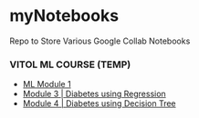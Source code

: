 # myNotebooks
Repo to Store Various Google Collab Notebooks


### VITOL ML COURSE (TEMP)
- [ML Module 1](https://github.com/1UC1F3R616/myGoogleCollabNotebooks/blob/master/ML_Module1.ipynb)
- [Module 3 | Diabetes using Regression](https://github.com/1UC1F3R616/myGoogleCollabNotebooks/blob/master/Pima_Indians_Diabetes.ipynb)
- [Module 4 | Diabetes using Decision Tree](https://github.com/1UC1F3R616/myGoogleCollabNotebooks/blob/master/Pima_Indians_Diabetes_DecisionTree.ipynb)
